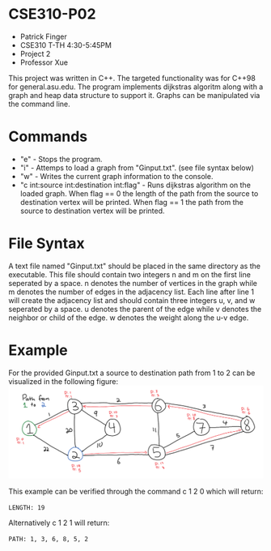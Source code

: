 # CSE310-P02

* Patrick Finger
* CSE310 T-TH 4:30-5:45PM
* Project 2
* Professor Xue

This project was written in C++. The targeted functionality was for C++98 for general.asu.edu. The program implements 
dijkstras algoritm along with a graph and heap data structure to support it. Graphs can be manipulated via the command line.

# Commands
* "e" - Stops the program.
* "i" - Attemps to load a graph from "Ginput.txt". (see file syntax below)
* "w" - Writes the current graph information to the console.
* "c int:source int:destination int:flag" - Runs dijkstras algorithm on the loaded graph. When flag == 0 the length
of the path from the source to destination vertex will be printed. When flag == 1 the path from the source to destination
vertex will be printed.

# File Syntax
A text file named "Ginput.txt" should be placed in the same directory as the executable. This file should contain two integers
n and m on the first line seperated by a space. n denotes the number of vertices in the graph while m denotes the number of edges
in the adjacency list. Each line after line 1 will create the adjacency list and should contain three integers u, v, and w seperated
by a space. u denotes the parent of the edge while v denotes the neighbor or child of the edge. w denotes the weight along the u-v edge.

# Example
For the provided Ginput.txt a source to destination path from 1 to 2 can be visualized in the following figure:
![alt text](https://github.com/ohslyfox/CSE310-P02/blob/master/Ginput.png "Ginput.txt")

This example can be verified through the command c 1 2 0 which will return:

  `LENGTH: 19`

Alternatively c 1 2 1 will return:

  `PATH: 1, 3, 6, 8, 5, 2`
